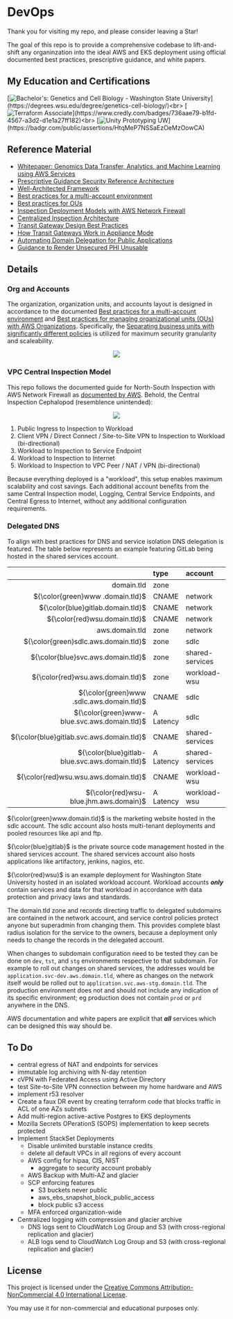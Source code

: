 # DevOps
Thank you for visiting my repo, and please consider leaving a Star!

The goal of this repo is to provide a comprehensive codebase to lift-and-shift any organinzation into the ideal AWS and EKS deployment using official documented best practices, prescriptive guidance, and white papers.

## My Education and Certifications
[![Bachelor's: Genetics and Cell Biology - Washington State University](https://img.shields.io/badge/Bachelor's-Genetics_and_Cell_Biology_--_WSU_(PURSUING)-rgb(152,36,49)?style=plastic)](https://degrees.wsu.edu/degree/genetics-cell-biology/)<br>
[![Terraform Associate](https://img.shields.io/badge/Certificate-HashiCorp_Certified:_Terraform_Associate-rgb(115,73,182)?style=plastic)](https://www.credly.com/badges/736aae79-b1fd-4567-a3d2-d1e1a27ff182)<br>
[![Unity Prototyping UW](https://img.shields.io/badge/Certificate-Specialization_in_Game_Prototyping_with_Unity-rgb(255,255,255)?style=plastic)](https://badgr.com/public/assertions/HtqMeP7NSSaEzOeMzOowCA)

<!-- ## Documentation
- [Initial Setup](./documentation/initial_setup.md)
- [Processes](./documentation/processes.md) -->

## Reference Material
- [Whitepaper: Genomics Data Transfer, Analytics, and Machine Learning using AWS Services](https://aws.amazon.com/blogs/industries/whitepaper-genomics-data-transfer-analytics-and-machine-learning-using-aws-services/)
- [Prescriptive Guidance Security Reference Architecture](https://docs.aws.amazon.com/prescriptive-guidance/latest/security-reference-architecture/org-management.html)
- [Well-Architected Framework](https://docs.aws.amazon.com/wellarchitected/latest/security-pillar/welcome.html)
- [Best practices for a multi-account environment](https://docs.aws.amazon.com/organizations/latest/userguide/orgs_best-practices.html)
- [Best practices for OUs](https://docs.aws.amazon.com/organizations/latest/userguide/orgs_manage_ous_best_practices.html)
- [Inspection Deployment Models with AWS Network Firewall](https://d1.awsstatic.com/architecture-diagrams/ArchitectureDiagrams/inspection-deployment-models-with-AWS-network-firewall-ra.pdf)
- [Centralized Inspection Architecture](https://aws.amazon.com/blogs/networking-and-content-delivery/centralized-central-inspection-architecture-with-aws-gateway-load-balancer-and-aws-transit-gateway/)
- [Transit Gateway Design Best Practices](https://docs.aws.amazon.com/vpc/latest/tgw/tgw-best-design-practices.html)
- [How Transit Gateways Work in Appliance Mode](https://docs.aws.amazon.com/vpc/latest/tgw/how-transit-gateways-work.html#transit-gateway-appliance-scenario)
- [Automating Domain Delegation for Public Applications](https://aws.amazon.com/blogs/networking-and-content-delivery/automating-domain-delegation-for-public-applications-in-aws/)
- [Guidance to Render Unsecured PHI Unusable](https://www.hhs.gov/hipaa/for-professionals/breach-notification/guidance/index.html)

## Details

### Org and Accounts
The organization, organization units, and accounts layout is designed in accordance to the documented [Best practices for a multi-account environment](https://docs.aws.amazon.com/organizations/latest/userguide/orgs_best-practices.html) and [Best practices for managing organizational units (OUs) with AWS Organizations](https://docs.aws.amazon.com/organizations/latest/userguide/orgs_manage_ous_best_practices.html). Specifically, the [Separating business units with significantly different policies](https://docs.aws.amazon.com/whitepapers/latest/organizing-your-aws-environment/advanced-ous.html#extended-workload-oriented-ou-structure) is utilized for maximum security granularity and scaleability.

<p align="center"><img src="./drawings/org-and-account-layout.drawio.png"/></p>

### VPC Central Inspection Model
This repo follows the documented guide for North-South Inspection with AWS Network Firewall as [documented by AWS](https://d1.awsstatic.com/architecture-diagrams/ArchitectureDiagrams/inspection-deployment-models-with-AWS-network-firewall-ra.pdf). Behold, the Central Inspection Cephalopod (resemblence unintended):

<p align="center"><img src="./drawings/central-inspection.drawio.png"/></p>

1. Public Ingress to Inspection to Workload
1. Client VPN / Direct Connect / Site-to-Site VPN to Inspection to Workload (bi-directional)
1. Workload to Inspection to Service Endpoint
1. Workload to Inspection to Internet
1. Workload to Inspection to VPC Peer / NAT / VPN (bi-directional)

Because everything deployed is a "workload", this setup enables maximum scalability and cost savings. Each additional account benefits from the same Central Inspection model, Logging, Central Service Endpoints, and Central Egress to Internet, without any additional configuration requirements.

### Delegated DNS
To align with best practices for DNS and service isolation DNS delegation is featured. The table below represents an example featuring GitLab being hosted in the shared services account.

|   | type | account | direct |
| ---: | :--- | :--- | :--- |
| domain.tld | zone |  | |
| ${\color{green}www .domain.tld}$ | CNAME | network | `www.‌sdlc.aws.domain.tld` |
| ${\color{blue}gitlab.domain.tld}$ | CNAME | network | `gitlab.svc.aws.domain.tld` |
| ${\color{red}wsu.domain.tld}$ | CNAME | network | `wsu.aws.domain.tld` |
| aws.domain.tld | zone | network | |
| ${\color{green}sdlc.aws.domain.tld}$ | zone | sdlc | |
| ${\color{blue}svc.aws.domain.tld}$ | zone | shared-services | |
| ${\color{red}wsu.aws.domain.tld}$ | zone | workload-wsu | |
| ${\color{green}www .sdlc.aws.domain.tld}$ | CNAME | sdlc | `www-blue.svc.aws.domain.tld` |
| ${\color{green}www-blue.svc.aws.domain.tld}$ | A Latency | sdlc | load balancer use1, load balancer usw2 |
| ${\color{blue}gitlab.svc.aws.domain.tld}$ | CNAME | shared-services | `gitlab-blue.svc.aws.domain.tld` |
| ${\color{blue}gitlab-blue.svc.aws.domain.tld}$ | A Latency | shared-services | load balancer use1, load balancer usw2 |
| ${\color{red}wsu.wsu.aws.domain.tld}$ | CNAME | workload-wsu | `www-blue.svc.aws.domain.tld` |
| ${\color{red}wsu-blue.jhm.aws.domain}$ | A Latency | workload-wsu | load balancer use1, load balancer usw2 |

${\color{green}www.domain.tld‌}$ is the marketing website hosted in the sdlc account. The sdlc account also hosts multi-tenant deployments and pooled resources like api and ftp.

${\color{blue}gitlab}$ is the private source code management hosted in the shared services account. The shared services account also hosts applications like artifactory, jenkins, nagios, etc.

${\color{red}wsu}$ is an example deployment for Washington State University hosted in an isolated workload account. Workload accounts ***only*** contain services and data for that workload in accordance with data protection and privacy laws and standards.

The domain.tld zone and records directing traffic to delegated subdomains are contained in the network account, and service control policies protect anyone but superadmin from changing them. This provides complete blast radius isolation for the service to the owners, because a deployment only needs to change the records in the delegated account.

When changes to subdomain configuration need to be tested they can be done on `dev`, `tst`, and `stg` environments respective to that subdomain. For example to roll out changes on shared services, the addresses would be `application.svc-dev.aws.domain.tld`, where as changes on the network itself would be rolled out to `application.svc.aws-stg.domain.tld`. The production environment does not and should not include any indication of its specific environment; eg production does not contain `prod` or `prd` anywhere in the DNS.

AWS documentation and white papers are explicit that ***all*** services which can be designed this way should be.

## To Do
- central egress of NAT and endpoints for services
- immutable log archiving with N-day retention
- cVPN with Federated Access using Active Directory
- test Site-to-Site VPN connection between my home hardware and AWS
- implement r53 resolver
- Create a faux DR event by creating terraform code that blocks traffic in ACL of one AZs subnets
- Add multi-region active-active Postgres to EKS deployments
- Mozilla Secrets OPerationS (SOPS) implementation to keep secrets protected
- Implement StackSet Deployments
   - Disable unlimited burstable instance credits
   - delete all default VPCs in all regions of every account
   - AWS config for hipaa, CIS, NIST
      - aggregate to security account probably
   - AWS Backup with Multi-AZ and glacier
   - SCP enforcing features
      - S3 buckets never public
      - aws_ebs_snapshot_block_public_access
      - block public s3 access
   - MFA enforced organization-wide
- Centralized logging with compression and glacier archive
   - DNS logs sent to CloudWatch Log Group and S3 (with cross-regional replication and glacier)
   - ALB logs send to CloudWatch Log Group and S3 (with cross-regional replication and glacier)

## License
This project is licensed under the [Creative Commons Attribution-NonCommercial 4.0 International License](https://creativecommons.org/licenses/by-nc/4.0/).

You may use it for non-commercial and educational purposes only.